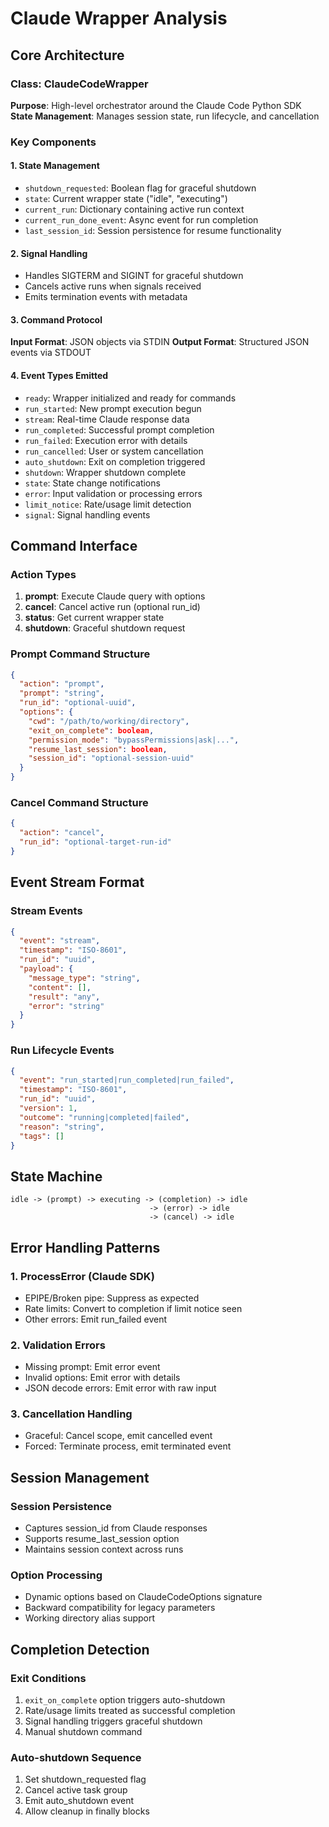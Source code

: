 # Claude Wrapper Analysis

## Core Architecture

### Class: ClaudeCodeWrapper
**Purpose**: High-level orchestrator around the Claude Code Python SDK
**State Management**: Manages session state, run lifecycle, and cancellation

### Key Components

#### 1. State Management
- `shutdown_requested`: Boolean flag for graceful shutdown
- `state`: Current wrapper state ("idle", "executing")
- `current_run`: Dictionary containing active run context
- `current_run_done_event`: Async event for run completion
- `last_session_id`: Session persistence for resume functionality

#### 2. Signal Handling
- Handles SIGTERM and SIGINT for graceful shutdown
- Cancels active runs when signals received
- Emits termination events with metadata

#### 3. Command Protocol
**Input Format**: JSON objects via STDIN
**Output Format**: Structured JSON events via STDOUT

#### 4. Event Types Emitted
- `ready`: Wrapper initialized and ready for commands
- `run_started`: New prompt execution begun
- `stream`: Real-time Claude response data
- `run_completed`: Successful prompt completion
- `run_failed`: Execution error with details
- `run_cancelled`: User or system cancellation
- `auto_shutdown`: Exit on completion triggered
- `shutdown`: Wrapper shutdown complete
- `state`: State change notifications
- `error`: Input validation or processing errors
- `limit_notice`: Rate/usage limit detection
- `signal`: Signal handling events

## Command Interface

### Action Types
1. **prompt**: Execute Claude query with options
2. **cancel**: Cancel active run (optional run_id)
3. **status**: Get current wrapper state
4. **shutdown**: Graceful shutdown request

### Prompt Command Structure
```json
{
  "action": "prompt",
  "prompt": "string",
  "run_id": "optional-uuid",
  "options": {
    "cwd": "/path/to/working/directory",
    "exit_on_complete": boolean,
    "permission_mode": "bypassPermissions|ask|...",
    "resume_last_session": boolean,
    "session_id": "optional-session-uuid"
  }
}
```

### Cancel Command Structure
```json
{
  "action": "cancel",
  "run_id": "optional-target-run-id"
}
```

## Event Stream Format

### Stream Events
```json
{
  "event": "stream",
  "timestamp": "ISO-8601",
  "run_id": "uuid",
  "payload": {
    "message_type": "string",
    "content": [],
    "result": "any",
    "error": "string"
  }
}
```

### Run Lifecycle Events
```json
{
  "event": "run_started|run_completed|run_failed",
  "timestamp": "ISO-8601",
  "run_id": "uuid",
  "version": 1,
  "outcome": "running|completed|failed",
  "reason": "string",
  "tags": []
}
```

## State Machine

```
idle -> (prompt) -> executing -> (completion) -> idle
                               -> (error) -> idle
                               -> (cancel) -> idle
```

## Error Handling Patterns

### 1. ProcessError (Claude SDK)
- EPIPE/Broken pipe: Suppress as expected
- Rate limits: Convert to completion if limit notice seen
- Other errors: Emit run_failed event

### 2. Validation Errors
- Missing prompt: Emit error event
- Invalid options: Emit error with details
- JSON decode errors: Emit error with raw input

### 3. Cancellation Handling
- Graceful: Cancel scope, emit cancelled event
- Forced: Terminate process, emit terminated event

## Session Management

### Session Persistence
- Captures session_id from Claude responses
- Supports resume_last_session option
- Maintains session context across runs

### Option Processing
- Dynamic options based on ClaudeCodeOptions signature
- Backward compatibility for legacy parameters
- Working directory alias support

## Completion Detection

### Exit Conditions
1. `exit_on_complete` option triggers auto-shutdown
2. Rate/usage limits treated as successful completion
3. Signal handling triggers graceful shutdown
4. Manual shutdown command

### Auto-shutdown Sequence
1. Set shutdown_requested flag
2. Cancel active task group
3. Emit auto_shutdown event
4. Allow cleanup in finally blocks